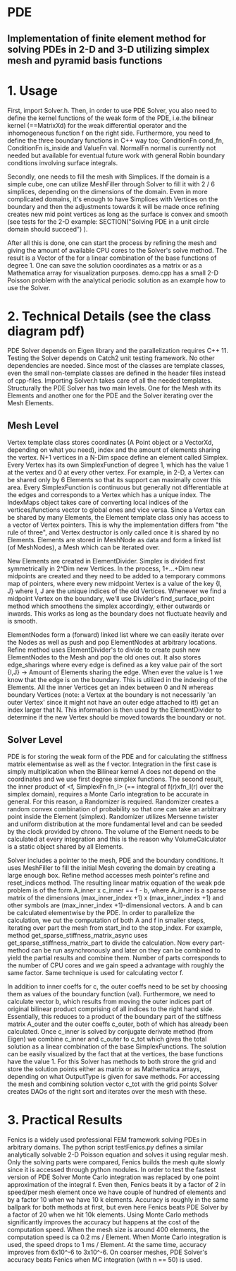 # PDE
## Implementation of finite element method for solving PDEs in 2-D and 3-D utilizing simplex mesh and pyramid basis functions

# 1. Usage

First, import Solver.h. Then, in order to use PDE Solver, you also need to define the kernel functions of the weak form of the PDE, i.e.the bilinear kernel (==MatrixXd) for the weak differential operator and the inhomogeneous function f on the right side.
Furthermore, you need to define the three boundary functions in C++ way too; ConditionFn cond_fn,
ConditionFn is_inside and ValueFn val. NormalFn normal is currently not needed but available for eventual future work
with general Robin boundary conditions involving surface integrals.

Secondly, one needs to fill the mesh with Simplices. If the domain is a simple cube, one can utilize MeshFiller
through Solver to fill it with 2 / 6 simplices, depending on the dimensions of the domain. Even in more complicated domains, it's enough to have Simplices with Vertices on the boundary and then the adjustments towards it will be made once refining creates new mid point vertices as long as the surface is convex and smooth (see tests for the 2-D example:
  SECTION("Solving PDE in a unit circle domain should succeed") ).

After all this is done, one can start the process by refining the mesh and giving the amount of available CPU cores
to the Solver's solve method. The result is a Vector of the  for a linear combination of the base functions of degree 1.
One can save the solution coordinates as a matrix or as a Mathematica array for visualization purposes. demo.cpp has a small 2-D Poisson problem with the analytical periodic solution as an example how to use the Solver.

# 2. Technical Details (see the class diagram pdf)

PDE Solver depends on Eigen library and the parallelization requires C++ 11. Testing the Solver depends on Catch2 unit testing framework. No other dependencies are needed. Since most of the classes are template classes, even the small non-template classes are defined in the header files instead of cpp-files. Importing Solver.h takes care of all the needed templates. Structurally the PDE Solver has two main levels. One for the Mesh with its Elements and another one for the PDE and the Solver iterating over the Mesh Elements.

## Mesh Level
Vertex template class stores coordinates (A Point object or a VectorXd, depending on what you need), index and the amount of elements sharing the vertex. N+1 vertices in a N-Dim space define an element called Simplex. Every Vertex has its own SimplexFunction of degree 1, which has the value 1 at the vertex and 0 at every other vertex. For example, in 2-D, a Vertex can be shared only by 6 Elements so that its support can maximally cover this area. Every SimplexFunction is continuous but generally not differentiable at the edges and corresponds to a Vertex which has a unique index. The IndexMaps object takes care of converting local indices of the vertices/functions vector to global ones and vice versa. Since a Vertex can be shared by many Elements, the Element template class only has access to a vector of Vertex pointers. This is why the implementation differs from "the rule of three", and Vertex destructor is only called once it is shared by no Elements. Elements are stored in MeshNode as data and form a linked list (of MeshNodes), a Mesh which can be iterated over.

New Elements are created in ElementDivider. Simplex is divided first symmetrically in 2^Dim new Vertices. In the process, 1+...+Dim new midpoints are created and they need to be added to a temporary commons map of pointers, where every new midpoint Vertex is a value of the key {I, J} where I, J are the unique indices of the old Vertices. Whenever we find a midpoint Vertex on the boundary, we'll use Divider's find_surface_point method which smoothens the simplex accordingly, either outwards or inwards. This works as long as the boundary does not fluctuate heavily and is smooth.

ElementNodes form a (forward) linked list where we can easily iterate over the Nodes as well as push and pop ElementNodes at arbitrary locations. Refine method uses ElementDivider's to divide to create push new ElementNodes to the Mesh and pop the old ones out. It also stores edge_sharings where every edge is defined as a key value pair of the sort {I,J} -> Amount of Elements sharing the edge. When ever the value is 1 we know that the edge is on the boundary. This is utilized in the indexing of the Elements. All the inner Vertices get an index between 0 and N whereas boundary Vertices (note: a Vertex at the boundary is not necessarily 'an outer Vertex' since it might not have an outer edge attached to it!) get an index larger that N. This information is then used by the ElementDivider to determine if the new Vertex should be moved towards the boundary or not.

## Solver Level
PDE is for storing the weak form of the PDE and for calculating the stiffness matrix elementwise as well as the f vector. Integration in the first case is simply multiplication when the Bilinear kernel A does not depend on the coordinates and we use first degree simplex functions. The second result, the inner product of <f, SimplexFn fn_I> (== integral of f(r)xfn_I(r) over the simplex domain), requires a Monte Carlo integration to be accurate in general. For this reason, a Randomizer is required. Randomizer creates a random convex combination of probability so that one can take an arbitrary point inside the Element (simplex). Randomizer utilizes Mersenne twister and uniform distribution at the more fundamental level and can be seeded by the clock provided by chrono. The volume of the Element needs to be calculated at every integration and this is the reason why VolumeCalculator is a static object shared by all Elements.

Solver includes a pointer to the mesh, PDE and the boundary conditions. It uses MeshFiller to fill the initial Mesh covering the domain by creating a large enough box. Refine method accesses mesh pointer's refine and reset_indices method. The resulting linear matrix equation of the weak pde problem is of the form A_inner x c_inner == f - b, where A_inner is a sparse matrix of the dimensions (max_inner_index +1) x (max_inner_index +1) and other symbols are (max_inner_index +1)-dimensional vectors. A and b can be calculated elementwise by the PDE. In order to parallelize the calculation, we cut the computation of both A and f in smaller steps, iterating over part the mesh from start_ind to the stop_index. For example, method get_sparse_stiffness_matrix_async uses get_sparse_stiffness_matrix_part to divide the calculation. Now every part-method can be run asynchronously and later on they can be combined to yield the partial results and combine them. Number of parts corresponds to the number of CPU cores and we gain speed a advantage with roughly the same factor. Same technique is used for calculating vector f.

In addition to inner coeffs for c, the outer coeffs need to be set by choosing them as values of the boundary function (val). Furthermore, we need to calculate vector b, which results from moving the outer indices part of original bilinear product comprising of all indices to the right hand side. Essentially, this reduces to a product of the boundary part of the stiffness matrix A_outer and the outer coeffs c_outer, both of which has already been calculated. Once c_inner is solved by conjugate derivate method (from Eigen) we combine c_inner and c_outer to c_tot which gives the total solution as a linear combination of the base SimplexFunctions. The solution can be easily visualized by the fact that at the vertices, the base functions have the value 1. For this Solver has methods to both strore the grid and store the solution points either as matrix or as Mathematica arrays, depending on what OutputType is given for save methods. For accessing the mesh and combining solution vector c_tot with the grid points Solver creates DAOs of the right sort and iterates over the mesh with these.

# 3. Practical Results

Fenics is a widely used professional FEM framework solving PDEs in arbitrary domains. The python script testFenics.py defines a similar analytically solvable 2-D Poisson equation and solves it using regular mesh. Only the solving parts were compared, Fenics builds the mesh quite slowly since it is accessed through python modules. In order to test the fastest version of PDE Solver Monte Carlo integration was replaced by one point approximation of the integral f. Even then, Fenics beats it by a factor of 2 in speed/per mesh element once we have couple of hundred of elements and by a factor 10 when we have 10 k elements. Accuracy is roughly in the same ballpark for both methods at first, but even here Fenics beats PDE Solver by a factor of 20 when we hit 10k elements. Using Monte Carlo methods significantly improves the accuracy but happens at the cost of the computation speed. When the mesh size is around 400 elements, the computation speed is ca 0.2 ms / Element. When Monte Carlo integration is used, the speed drops to 1 ms / Element. At the same time, accuracy improves from 6x10^-6 to 3x10^-6. On coarser meshes, PDE Solver's accuracy beats Fenics when MC integration (with n == 50) is used.
